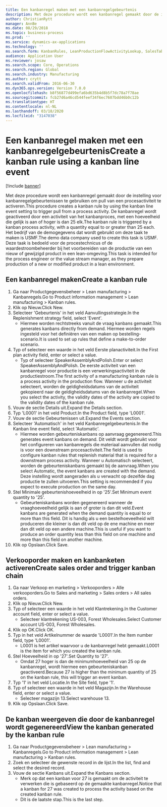 ```yaml
---
title: Een kanbanregel maken met een kanbanregelgebeurtenis
description: Met deze procedure wordt een kanbanregel gemaakt door de instelling voor kanbanregelgebeurtenissen te gebruiken om pull van een procesactiviteit te activeren.
author: ChristianRytt
manager: AnnBe
ms.date: 08/29/2018
ms.topic: business-process
ms.prod: ''
ms.service: dynamics-ax-applications
ms.technology: ''
ms.search.form: KanbanRules, LeanProductionFlowActivityLookup, SalesTableListPage, SalesCreateOrder, SalesTable
audience: Application User
ms.reviewer: josaw
ms.search.scope: Core, Operations
ms.search.region: Global
ms.search.industry: Manufacturing
ms.author: crytt
ms.search.validFrom: 2016-06-30
ms.dyn365.ops.version: Version 7.0.0
ms.openlocfilehash: b8f56877d499efa6bd635b4d8b5f7dc78a7f78ae
ms.sourcegitcommit: fcb27d6a46cd544feef34f6ec7607bdd46b0c12b
ms.translationtype: HT
ms.contentlocale: nl-NL
ms.lasthandoff: 03/18/2020
ms.locfileid: "3147038"
---
```

# <a name="create-a-kanban-rule-using-a-kanban-line-event"></a><span data-ttu-id="c0562-103">Een kanbanregel maken met een kanbanregelgebeurtenis</span><span class="sxs-lookup"><span data-stu-id="c0562-103">Create a kanban rule using a kanban line event</span></span>

[!include [banner](../../includes/banner.md)]

<span data-ttu-id="c0562-104">Met deze procedure wordt een kanbanregel gemaakt door de instelling voor kanbanregelgebeurtenissen te gebruiken om pull van een procesactiviteit te activeren.</span><span class="sxs-lookup"><span data-stu-id="c0562-104">This procedure creates a kanban rule by using the kanban line event setting to trigger pull from a process activity.</span></span> <span data-ttu-id="c0562-105">De kanbanregel wordt geactiveerd door een activiteit van het kanbanproces, met een hoeveelheid die gelijk is aan of hoger is dan 25 elk.</span><span class="sxs-lookup"><span data-stu-id="c0562-105">The kanban rule is triggered by a kanban process activity, with a quantity equal to or greater than 25 each.</span></span> <span data-ttu-id="c0562-106">Het bedrijf van de demogegevens dat wordt gebruikt om deze taak te maken is USMF.</span><span class="sxs-lookup"><span data-stu-id="c0562-106">The demo data company used to create this task is USMF.</span></span> <span data-ttu-id="c0562-107">Deze taak is bedoeld voor de procestechnicus of de waardestroombeheerder bij het voorbereiden van de productie van een nieuw of gewijzigd product in een lean-omgeving.</span><span class="sxs-lookup"><span data-stu-id="c0562-107">This task is intended for the process engineer or the value stream manager, as they prepare production of a new or modified product in a lean environment.</span></span>


## <a name="create-a-kanban-rule"></a><span data-ttu-id="c0562-108">Een kanbanregel maken</span><span class="sxs-lookup"><span data-stu-id="c0562-108">Create a kanban rule</span></span>
1. <span data-ttu-id="c0562-109">Ga naar Productgegevensbeheer > Lean manufacturing > Kanbanregels.</span><span class="sxs-lookup"><span data-stu-id="c0562-109">Go to Product information management > Lean manufacturing > Kanban rules.</span></span>
2. <span data-ttu-id="c0562-110">Klik op Nieuw.</span><span class="sxs-lookup"><span data-stu-id="c0562-110">Click New.</span></span>
3. <span data-ttu-id="c0562-111">Selecteer 'Gebeurtenis' in het veld Aanvullingsstrategie.</span><span class="sxs-lookup"><span data-stu-id="c0562-111">In the Replenishment strategy field, select 'Event'.</span></span>
    * <span data-ttu-id="c0562-112">Hiermee worden rechtstreeks vanuit de vraag kanbans gemaakt.</span><span class="sxs-lookup"><span data-stu-id="c0562-112">This generates kanbans directly from demand.</span></span> <span data-ttu-id="c0562-113">Hiermee worden regels ingesteld voor het definiëren van een maken op bestelling-scenario.</span><span class="sxs-lookup"><span data-stu-id="c0562-113">It is used to set up rules that define a make-to-order scenario.</span></span>  
4. <span data-ttu-id="c0562-114">Typ of selecteer een waarde in het veld Eerste planactiviteit.</span><span class="sxs-lookup"><span data-stu-id="c0562-114">In the First plan activity field, enter or select a value.</span></span>
    * <span data-ttu-id="c0562-115">Typ of selecteer SpeakerAssemblyAndPolish.</span><span class="sxs-lookup"><span data-stu-id="c0562-115">Enter or select SpeakerAssemblyAndPolish.</span></span> <span data-ttu-id="c0562-116">De eerste activiteit van een kanbanregel voor productie is een verwerkingsactiviteit in de productiestroom.</span><span class="sxs-lookup"><span data-stu-id="c0562-116">The first activity of a manufacturing kanban rule is a process activity in the production flow.</span></span> <span data-ttu-id="c0562-117">Wanneer u de activiteit selecteert, worden de geldigheidsdatums van de activiteit gekopieerd naar de geldigheidsdatums van de kanbanregel.</span><span class="sxs-lookup"><span data-stu-id="c0562-117">When you select the activity, the validity dates of the activity are copied to the validity dates of the kanban rule.</span></span>  
5. <span data-ttu-id="c0562-118">Vouw de sectie Details uit.</span><span class="sxs-lookup"><span data-stu-id="c0562-118">Expand the Details section.</span></span>
6. <span data-ttu-id="c0562-119">Typ 'L0001' in het veld Product.</span><span class="sxs-lookup"><span data-stu-id="c0562-119">In the Product field, type 'L0001'.</span></span>
7. <span data-ttu-id="c0562-120">Vouw de sectie Gebeurtenissen uit.</span><span class="sxs-lookup"><span data-stu-id="c0562-120">Expand the Events section.</span></span>
8. <span data-ttu-id="c0562-121">Selecteer 'Automatisch' in het veld Kanbanregelgebeurtenis.</span><span class="sxs-lookup"><span data-stu-id="c0562-121">In the Kanban line event field, select 'Automatic'.</span></span>
    * <span data-ttu-id="c0562-122">Hiermee worden gebeurteniskanbans op aanvraag gegenereerd.</span><span class="sxs-lookup"><span data-stu-id="c0562-122">This generates event kanbans on demand.</span></span>  <span data-ttu-id="c0562-123">Dit veldt wordt gebruikt voor het configureren van kanbanregels die materiaal aanvullen dat nodig is voor een downstream procesactiviteit.</span><span class="sxs-lookup"><span data-stu-id="c0562-123">The field is used to configure kanban rules that replenish material that is required for a downstream process activity.</span></span> <span data-ttu-id="c0562-124">Wanneer u Automatisch selecteert, worden de gebeurteniskanbans gemaakt bij de aanvraag.</span><span class="sxs-lookup"><span data-stu-id="c0562-124">When you select Automatic, the event kanbans are created with the demand.</span></span> <span data-ttu-id="c0562-125">Deze instelling wordt aangeraden als u verwacht op dezelfde dag productie te zullen uitvoeren.</span><span class="sxs-lookup"><span data-stu-id="c0562-125">This setting is recommended if you expect to execute production on the same day.</span></span>  
9. <span data-ttu-id="c0562-126">Stel Minimale gebeurtenishoeveelheid in op '25'.</span><span class="sxs-lookup"><span data-stu-id="c0562-126">Set Minimum event quantity to '25'.</span></span>
    * <span data-ttu-id="c0562-127">Gebeurteniskanbans worden gegenereerd wanneer de vraaghoeveelheid gelijk is aan of groter is dan dit veld.</span><span class="sxs-lookup"><span data-stu-id="c0562-127">Event kanbans are generated when the demand quantity is equal to or more than this field.</span></span> <span data-ttu-id="c0562-128">Dit is handig als u een bestelhoeveelheid wilt produceren die kleiner is dan dit veld op de ene machine en meer dan dit veld op een andere machine.</span><span class="sxs-lookup"><span data-stu-id="c0562-128">This is useful if you want to produce an order quantity less than this field on one machine and more than this field on another machine.</span></span>  
10. <span data-ttu-id="c0562-129">Klik op Opslaan.</span><span class="sxs-lookup"><span data-stu-id="c0562-129">Click Save.</span></span>

## <a name="create-sales-order-and-trigger-kanban-chain"></a><span data-ttu-id="c0562-130">Verkooporder maken en kanbanketen activeren</span><span class="sxs-lookup"><span data-stu-id="c0562-130">Create sales order and trigger kanban chain</span></span>
1. <span data-ttu-id="c0562-131">Ga naar Verkoop en marketing > Verkooporders > Alle verkooporders.</span><span class="sxs-lookup"><span data-stu-id="c0562-131">Go to Sales and marketing > Sales orders > All sales orders.</span></span>
2. <span data-ttu-id="c0562-132">Klik op Nieuw.</span><span class="sxs-lookup"><span data-stu-id="c0562-132">Click New.</span></span>
3. <span data-ttu-id="c0562-133">Typ of selecteer een waarde in het veld Klantrekening.</span><span class="sxs-lookup"><span data-stu-id="c0562-133">In the Customer account field, enter or select a value.</span></span>
    * <span data-ttu-id="c0562-134">Selecteer klantrekening US-003, Forest Wholesales.</span><span class="sxs-lookup"><span data-stu-id="c0562-134">Select Customer account US-003, Forest Wholesales.</span></span>  
4. <span data-ttu-id="c0562-135">Klik op OK.</span><span class="sxs-lookup"><span data-stu-id="c0562-135">Click OK.</span></span>
5. <span data-ttu-id="c0562-136">Typ in het veld Artikelnummer de waarde 'L0001'.</span><span class="sxs-lookup"><span data-stu-id="c0562-136">In the Item number field, type 'L0001'.</span></span>
    * <span data-ttu-id="c0562-137">L0001 is het artikel waarvoor u de kanbanregel hebt gemaakt.</span><span class="sxs-lookup"><span data-stu-id="c0562-137">L0001 is the item for which you created the kanban rule.</span></span>  
6. <span data-ttu-id="c0562-138">Stel Hoeveelheid in op '27'.</span><span class="sxs-lookup"><span data-stu-id="c0562-138">Set Quantity to '27'.</span></span>
    * <span data-ttu-id="c0562-139">Omdat 27 hoger is dan de minimumhoeveelheid van 25 op de kanbanregel, wordt hiermee een gebeurteniskanban geactiveerd.</span><span class="sxs-lookup"><span data-stu-id="c0562-139">Because 27 is higher than the minimum quantity of 25 on the kanban rule, this will trigger an event kanban.</span></span>  
7. <span data-ttu-id="c0562-140">Typ '1' in het veld Locatie.</span><span class="sxs-lookup"><span data-stu-id="c0562-140">In the Site field, type '1'.</span></span>
8. <span data-ttu-id="c0562-141">Typ of selecteer een waarde in het veld Magazijn.</span><span class="sxs-lookup"><span data-stu-id="c0562-141">In the Warehouse field, enter or select a value.</span></span>
    * <span data-ttu-id="c0562-142">Selecteer magazijn 13.</span><span class="sxs-lookup"><span data-stu-id="c0562-142">Select warehouse 13.</span></span>  
9. <span data-ttu-id="c0562-143">Klik op Opslaan.</span><span class="sxs-lookup"><span data-stu-id="c0562-143">Click Save.</span></span>

## <a name="view-the-kanban-generated-by-the-kanban-rule"></a><span data-ttu-id="c0562-144">De kanban weergeven die door de kanbanregel wordt gegenereerd</span><span class="sxs-lookup"><span data-stu-id="c0562-144">View the kanban generated by the kanban rule</span></span>
1. <span data-ttu-id="c0562-145">Ga naar Productgegevensbeheer > Lean manufacturing > Kanbanregels.</span><span class="sxs-lookup"><span data-stu-id="c0562-145">Go to Product information management > Lean manufacturing > Kanban rules.</span></span>
2. <span data-ttu-id="c0562-146">Zoek en selecteer de gewenste record in de lijst.</span><span class="sxs-lookup"><span data-stu-id="c0562-146">In the list, find and select the desired record.</span></span>
3. <span data-ttu-id="c0562-147">Vouw de sectie Kanbans uit.</span><span class="sxs-lookup"><span data-stu-id="c0562-147">Expand the Kanbans section.</span></span>
    * <span data-ttu-id="c0562-148">Merk op dat een kanban voor 27 is gemaakt om de activiteit te verwerken die is gebaseerd op de gemaakte kanbanregel.</span><span class="sxs-lookup"><span data-stu-id="c0562-148">Notice that a kanban for 27 was created to process the  activity based on the created kanban rule.</span></span>  
    * <span data-ttu-id="c0562-149">Dit is de laatste stap.</span><span class="sxs-lookup"><span data-stu-id="c0562-149">This is the last step.</span></span>  

